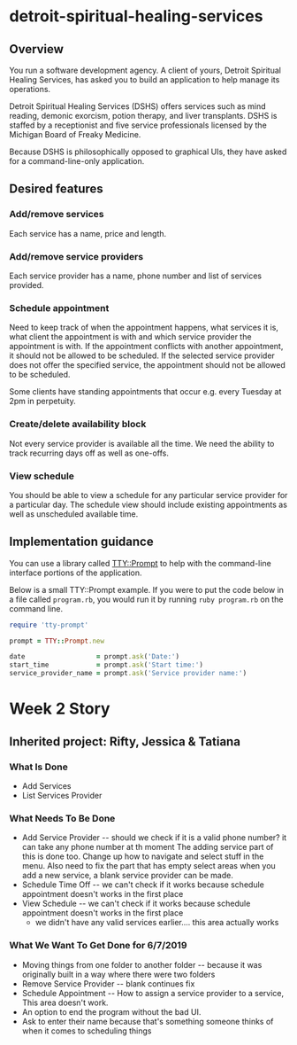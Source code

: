 # detroit-spiritual-healing-services

## Overview

You run a software development agency. A client of yours, Detroit Spiritual Healing Services, has asked you to build an application to help manage its operations.

Detroit Spiritual Healing Services (DSHS) offers services such as mind reading, demonic exorcism, potion therapy, and liver transplants.
DSHS is staffed by a receptionist and five service professionals licensed by the Michigan Board of Freaky Medicine.

Because DSHS is philosophically opposed to graphical UIs, they have asked for a command-line-only application.

##  Desired features

### Add/remove services

Each service has a name, price and length.

### Add/remove service providers

Each service provider has a name, phone number and list of services provided.

### Schedule appointment

Need to keep track of when the appointment happens, what services it is, what client the appointment is with and which service provider the appointment is with.
If the appointment conflicts with another appointment, it should not be allowed to be scheduled.
If the selected service provider does not offer the specified service, the appointment should not be allowed to be scheduled.

Some clients have standing appointments that occur e.g. every Tuesday at 2pm in perpetuity.

### Create/delete availability block

Not every service provider is available all the time.
We need the ability to track recurring days off as well as one-offs.

### View schedule

You should be able to view a schedule for any particular service provider for a particular day.
The schedule view should include existing appointments as well as unscheduled available time.

## Implementation guidance

You can use a library called [TTY::Prompt](https://github.com/piotrmurach/tty-prompt) to help with the command-line interface portions of the application.

Below is a small TTY::Prompt example. If you were to put the code below in a file called `program.rb`, you would run it by running `ruby program.rb` on the command line.

```ruby
require 'tty-prompt'

prompt = TTY::Prompt.new

date                  = prompt.ask('Date:')
start_time            = prompt.ask('Start time:')
service_provider_name = prompt.ask('Service provider name:')
```


# Week 2 Story
## Inherited project: Rifty, Jessica & Tatiana

### What Is Done
- Add Services 
- List Services Provider

### What Needs To Be Done
- Add Service Provider -- should we check if it is a valid phone number? it can take any phone number at th moment The adding service part of this is done too. Change up how to navigate and select stuff in the menu. Also need to fix the part that has empty select areas when you add a new service, a blank service provider can be made. 
- Schedule Time Off -- we can't check if it works because schedule appointment doesn't works in the first place
- View Schedule -- we can't check if it works because schedule appointment doesn't works in the first place
   - we didn't have any valid services earlier.... this area actually works
   
### What We Want To Get Done for 6/7/2019
- Moving things from one folder to another folder -- because it was originally built in a way where there were two folders
- Remove Service Provider -- blank continues fix
- Schedule Appointment -- How to assign a service provider to a service, This area doesn't work.
- An option to end the program without the bad UI.
- Ask to enter their name because that's something someone thinks of when it comes to scheduling things
